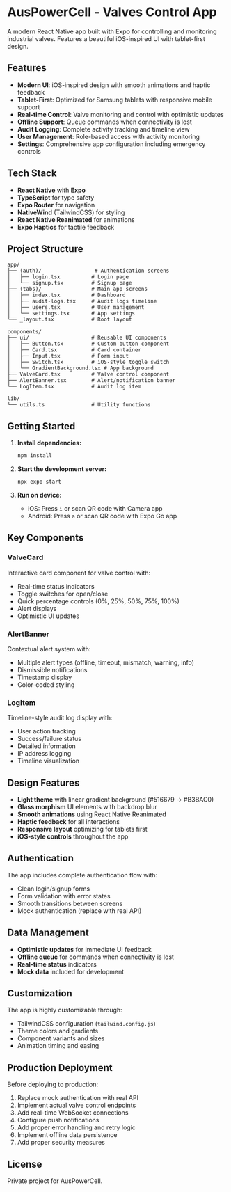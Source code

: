 # AusPowerCell - Valves Control App

A modern React Native app built with Expo for controlling and monitoring industrial valves. Features a beautiful iOS-inspired UI with tablet-first design.

## Features

- **Modern UI**: iOS-inspired design with smooth animations and haptic feedback
- **Tablet-First**: Optimized for Samsung tablets with responsive mobile support
- **Real-time Control**: Valve monitoring and control with optimistic updates
- **Offline Support**: Queue commands when connectivity is lost
- **Audit Logging**: Complete activity tracking and timeline view
- **User Management**: Role-based access with activity monitoring
- **Settings**: Comprehensive app configuration including emergency controls

## Tech Stack

- **React Native** with **Expo**
- **TypeScript** for type safety
- **Expo Router** for navigation
- **NativeWind** (TailwindCSS) for styling
- **React Native Reanimated** for animations
- **Expo Haptics** for tactile feedback

## Project Structure

```
app/
├── (auth)/                 # Authentication screens
│   ├── login.tsx          # Login page
│   └── signup.tsx         # Signup page
├── (tabs)/                # Main app screens
│   ├── index.tsx          # Dashboard
│   ├── audit-logs.tsx     # Audit logs timeline
│   ├── users.tsx          # User management
│   └── settings.tsx       # App settings
└── _layout.tsx            # Root layout

components/
├── ui/                    # Reusable UI components
│   ├── Button.tsx         # Custom button component
│   ├── Card.tsx           # Card container
│   ├── Input.tsx          # Form input
│   ├── Switch.tsx         # iOS-style toggle switch
│   └── GradientBackground.tsx # App background
├── ValveCard.tsx          # Valve control component
├── AlertBanner.tsx        # Alert/notification banner
└── LogItem.tsx            # Audit log item

lib/
└── utils.ts               # Utility functions
```

## Getting Started

1. **Install dependencies:**
   ```bash
   npm install
   ```

2. **Start the development server:**
   ```bash
   npx expo start
   ```

3. **Run on device:**
   - iOS: Press `i` or scan QR code with Camera app
   - Android: Press `a` or scan QR code with Expo Go app

## Key Components

### ValveCard
Interactive card component for valve control with:
- Real-time status indicators
- Toggle switches for open/close
- Quick percentage controls (0%, 25%, 50%, 75%, 100%)
- Alert displays
- Optimistic UI updates

### AlertBanner
Contextual alert system with:
- Multiple alert types (offline, timeout, mismatch, warning, info)
- Dismissible notifications
- Timestamp display
- Color-coded styling

### LogItem
Timeline-style audit log display with:
- User action tracking
- Success/failure status
- Detailed information
- IP address logging
- Timeline visualization

## Design Features

- **Light theme** with linear gradient background (#516679 → #B3BAC0)
- **Glass morphism** UI elements with backdrop blur
- **Smooth animations** using React Native Reanimated
- **Haptic feedback** for all interactions
- **Responsive layout** optimizing for tablets first
- **iOS-style controls** throughout the app

## Authentication

The app includes complete authentication flow with:
- Clean login/signup forms
- Form validation with error states
- Smooth transitions between screens
- Mock authentication (replace with real API)

## Data Management

- **Optimistic updates** for immediate UI feedback
- **Offline queue** for commands when connectivity is lost
- **Real-time status** indicators
- **Mock data** included for development

## Customization

The app is highly customizable through:
- TailwindCSS configuration (`tailwind.config.js`)
- Theme colors and gradients
- Component variants and sizes
- Animation timing and easing

## Production Deployment

Before deploying to production:

1. Replace mock authentication with real API
2. Implement actual valve control endpoints
3. Add real-time WebSocket connections
4. Configure push notifications
5. Add proper error handling and retry logic
6. Implement offline data persistence
7. Add proper security measures

## License

Private project for AusPowerCell.
